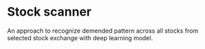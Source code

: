 # Stock scanner
 An approach to recognize demended pattern across all stocks from selected stock exchange with deep learning model.
